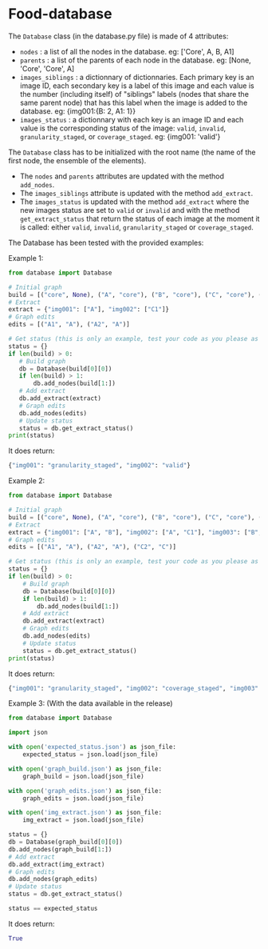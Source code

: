 # Food-database

The `Database` class (in the database.py file) is made of 4 attributes:
  - `nodes` : a list of all the nodes in the database. eg: ['Core', A, B, A1]
  - `parents` : a list of the parents of each node in the database. eg: [None, 'Core', 'Core', A]
  - `images_siblings` : a dictionnary of dictionnaries. Each primary key is an image ID, each secondary key is a label of this image and each value is the number (including itself) of "siblings" labels (nodes that share the same parent node) that has this label when the image is added to the database. eg: {img001:{B: 2, A1: 1}}
  - `images_status` : a dictionnary with each key is an image ID and each value is the corresponding status of the image: `valid`, `invalid`, `granularity_staged`, or `coverage_staged`. eg: {img001: 'valid'}
  
The `Database` class has to be initialized with the root name (the name of the first node, the ensemble of the elements).

- The `nodes` and `parents` attributes are updated with the method `add_nodes`.
- The `images_siblings` attribute is updated with the method `add_extract`.
- The `images_status` is updated with the method `add_extract` where the new images status are set to `valid` or `invalid` and with the method `get_extract_status` that return the status of each image at the moment it is called: either `valid`, `invalid`, `granularity_staged` or `coverage_staged`.

  
 
 The Database has been tested with the provided examples:
 
 Example 1:
 ```python
from database import Database

# Initial graph
build = [("core", None), ("A", "core"), ("B", "core"), ("C", "core"), ("C1", "C")]
# Extract
extract = {"img001": ["A"], "img002": ["C1"]}
# Graph edits
edits = [("A1", "A"), ("A2", "A")]

# Get status (this is only an example, test your code as you please as long as it works)
status = {}
if len(build) > 0:
    # Build graph
    db = Database(build[0][0])
    if len(build) > 1:
    	db.add_nodes(build[1:])
    # Add extract
    db.add_extract(extract)
    # Graph edits
    db.add_nodes(edits)
    # Update status
    status = db.get_extract_status()
print(status)
```
It does return:
```python
{"img001": "granularity_staged", "img002": "valid"}
```

Example 2:
```python
from database import Database

# Initial graph
build = [("core", None), ("A", "core"), ("B", "core"), ("C", "core"), ("C1", "C")]
# Extract
extract = {"img001": ["A", "B"], "img002": ["A", "C1"], "img003": ["B", "E"]}
# Graph edits
edits = [("A1", "A"), ("A2", "A"), ("C2", "C")]

# Get status (this is only an example, test your code as you please as long as it works)
status = {}
if len(build) > 0:
    # Build graph
    db = Database(build[0][0])
    if len(build) > 1:
    	db.add_nodes(build[1:])
    # Add extract
    db.add_extract(extract)
    # Graph edits
    db.add_nodes(edits)
    # Update status
    status = db.get_extract_status()
print(status)
```

It does return:
```python
{"img001": "granularity_staged", "img002": "coverage_staged", "img003": "invalid"}
```

Example 3: (With the data available in the release)
```python
from database import Database

import json

with open('expected_status.json') as json_file:
    expected_status = json.load(json_file)

with open('graph_build.json') as json_file:
    graph_build = json.load(json_file)

with open('graph_edits.json') as json_file:
    graph_edits = json.load(json_file)

with open('img_extract.json') as json_file:
    img_extract = json.load(json_file)

status = {}
db = Database(graph_build[0][0])
db.add_nodes(graph_build[1:])
# Add extract
db.add_extract(img_extract)
# Graph edits
db.add_nodes(graph_edits)
# Update status
status = db.get_extract_status()

status == expected_status
```
It does return:
```python
True
```
